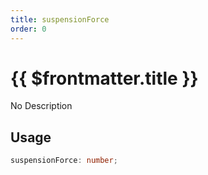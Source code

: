 ```yaml
---
title: suspensionForce
order: 0
---
```


# {{ $frontmatter.title }}

No Description

## Usage

```ts
suspensionForce: number;
```
